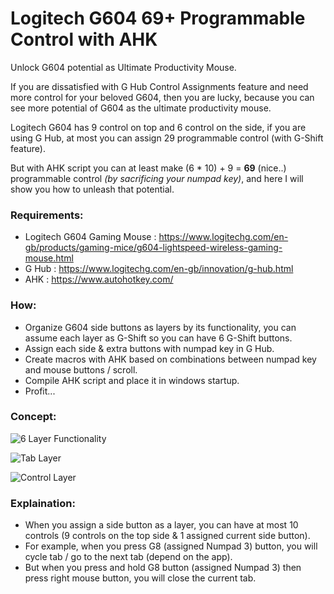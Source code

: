 # Logitech G604 69+ Programmable Control with AHK
Unlock G604 potential as Ultimate Productivity Mouse.

If you are dissatisfied with G Hub Control Assignments feature and need more control for your beloved G604, then you are lucky, because you can see more potential of G604 as the ultimate productivity mouse.

Logitech G604 has 9 control on top and 6 control on the side, if you are using G Hub, at most you can assign 29 programmable control (with G-Shift feature).

But with AHK script you can at least make (6 * 10) + 9 = **69** (nice..) programmable control *(by sacrificing your numpad key)*, and here I will show you how to unleash that potential.

### Requirements:
- Logitech G604 Gaming Mouse : https://www.logitechg.com/en-gb/products/gaming-mice/g604-lightspeed-wireless-gaming-mouse.html
- G Hub : https://www.logitechg.com/en-gb/innovation/g-hub.html
- AHK : https://www.autohotkey.com/

### How:
- Organize G604 side buttons as layers by its functionality, you can assume each layer as G-Shift so you can have 6 G-Shift buttons.
- Assign each side & extra buttons with numpad key in G Hub.
- Create macros with AHK based on combinations between numpad key and mouse buttons / scroll.
- Compile AHK script and place it in windows startup.
- Profit...

### Concept:
![6 Layer Functionality](https://drive.google.com/uc?export=download&id=1tQhGjQW0kp3lfWLSU9e2S-hA-UUr8cRN)

![Tab Layer](https://drive.google.com/uc?export=download&id=1edpoR4WjkO3VDphafElnbkUUhKPNOdS_)

![Control Layer](https://drive.google.com/uc?export=download&id=1NpzG5ICPa1QfsUop1kAkxQo-ANIEz4Y2)

### Explaination:
- When you assign a side button as a layer, you can have at most 10 controls (9 controls on the top side & 1 assigned current side button).
- For example, when you press G8 (assigned Numpad 3) button, you will cycle tab / go to the next tab (depend on the app).
- But when you press and hold G8 button (assigned Numpad 3) then press right mouse button, you will close the current tab.

